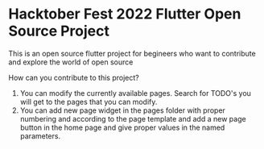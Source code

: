 # Hacktober Fest 2022 Flutter Open Source Project

This is an open source flutter project for begineers who want to contribute and explore the world of open source

How can you contribute to this project?

1. You can modify the currently available pages. Search for TODO's you will get to the pages that you can modify.
2. You can add new page widget in the pages folder with proper numbering and according to the page template and add a new page button in the home page and give proper values in the named parameters.
